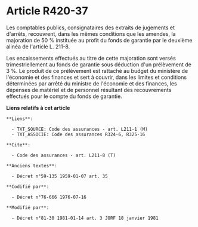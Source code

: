 # Article R420-37

Les comptables publics, consignataires des extraits de jugements et d'arrêts, recouvrent, dans les mêmes conditions que les
amendes, la majoration de 50 % instituée au profit du fonds de garantie par le deuxième alinéa de l'article L. 211-8.

Les encaissements effectués au titre de cette majoration sont versés trimestriellement au fonds de garantie sous déduction
d'un prélèvement de 3 %. Le produit de ce prélèvement est rattaché au budget du ministère de l'économie et des finances et
sert à couvrir, dans les limites et conditions déterminées par arrêté du ministre de l'économie et des finances, les dépenses
de matériel et de personnel résultant des recouvrements effectués pour le compte du fonds de garantie.

**Liens relatifs à cet article**

	**Liens**:

	  - TXT_SOURCE: Code des assurances - art. L211-1 (M)
	  - TXT_ASSOCIE: Code des assurances R324-6, R325-16

	**Cite**:

	  - Code des assurances - art. L211-8 (T)

	**Anciens textes**:

	  - Décret n°59-135 1959-01-07 art. 35

	**Codifié par**:

	  - Décret n°76-666 1976-07-16

	**Modifié par**:

	  - Décret n°81-30 1981-01-14 art. 3 JORF 18 janvier 1981
